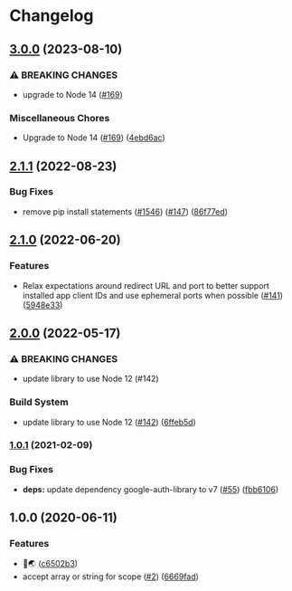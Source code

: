 # Changelog

## [3.0.0](https://github.com/googleapis/nodejs-local-auth/compare/v2.1.1...v3.0.0) (2023-08-10)


### ⚠ BREAKING CHANGES

* upgrade to Node 14 ([#169](https://github.com/googleapis/nodejs-local-auth/issues/169))

### Miscellaneous Chores

* Upgrade to Node 14 ([#169](https://github.com/googleapis/nodejs-local-auth/issues/169)) ([4ebd6ac](https://github.com/googleapis/nodejs-local-auth/commit/4ebd6acb98627ba7f8e60c021dfdf70c24a408c6))

## [2.1.1](https://github.com/googleapis/nodejs-local-auth/compare/v2.1.0...v2.1.1) (2022-08-23)


### Bug Fixes

* remove pip install statements ([#1546](https://github.com/googleapis/nodejs-local-auth/issues/1546)) ([#147](https://github.com/googleapis/nodejs-local-auth/issues/147)) ([86f77ed](https://github.com/googleapis/nodejs-local-auth/commit/86f77ed455452579ee8bbb47122d010bdb76d63d))

## [2.1.0](https://github.com/googleapis/nodejs-local-auth/compare/v2.0.0...v2.1.0) (2022-06-20)


### Features

* Relax expectations around redirect URL and port to better support installed app client IDs and use ephemeral ports when possible ([#141](https://github.com/googleapis/nodejs-local-auth/issues/141)) ([5948e33](https://github.com/googleapis/nodejs-local-auth/commit/5948e333bae2deb4b27f2c2c6bd8160ba0efd014))

## [2.0.0](https://github.com/googleapis/nodejs-local-auth/compare/v1.0.1...v2.0.0) (2022-05-17)


### ⚠ BREAKING CHANGES

* update library to use Node 12 (#142)

### Build System

* update library to use Node 12 ([#142](https://github.com/googleapis/nodejs-local-auth/issues/142)) ([6ffeb5d](https://github.com/googleapis/nodejs-local-auth/commit/6ffeb5defec93024e52962df29f5d2a2fc155325))

### [1.0.1](https://www.github.com/googleapis/nodejs-local-auth/compare/v1.0.0...v1.0.1) (2021-02-09)


### Bug Fixes

* **deps:** update dependency google-auth-library to v7 ([#55](https://www.github.com/googleapis/nodejs-local-auth/issues/55)) ([fbb6106](https://www.github.com/googleapis/nodejs-local-auth/commit/fbb6106ef7b6b719dfbc236ff12152521a4c0011))

## 1.0.0 (2020-06-11)


### Features

* 👋🌏 ([c6502b3](https://www.github.com/googleapis/nodejs-local-auth/commit/c6502b394b1efb4c5854fc030cdcad3b45e9bc08))
* accept array or string for scope ([#2](https://www.github.com/googleapis/nodejs-local-auth/issues/2)) ([6669fad](https://www.github.com/googleapis/nodejs-local-auth/commit/6669fad9af854c6ddfb9b3eee7f92394ffa5d733))
